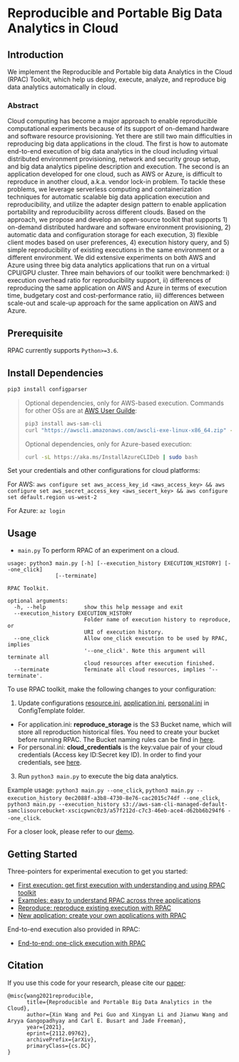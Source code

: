 # Reproducible and Portable Big Data Analytics in Cloud

## Introduction
We implement the Reproducible and Portable big data Analytics in the Cloud (RPAC) Toolkit, which help us deploy, execute, analyze, and reproduce big data analytics automatically in cloud. 

### Abstract
Cloud computing has become a major approach to enable reproducible computational experiments because of its support of on-demand hardware and software resource provisioning. Yet there are still two main difficulties in reproducing big data applications in the cloud. The first is how to automate end-to-end execution of big data analytics in the cloud including virtual distributed environment provisioning, network and security group setup, and big data analytics pipeline description and execution. The second is an application developed for one cloud, such as AWS or Azure, is difficult to reproduce in another cloud, a.k.a. vendor lock-in problem. To tackle these problems, we leverage serverless computing and containerization techniques for automatic scalable big data application execution and reproducibility, and utilize the adapter design pattern to enable application portability and reproducibility across different clouds. Based on the approach, we propose and develop an open-source toolkit that supports 1) on-demand distributed hardware and software environment provisioning, 2) automatic data and configuration storage for each execution, 3) flexible client modes based on user preferences, 4) execution history query, and 5) simple reproducibility of existing executions in the same environment or a different environment. We did extensive experiments on both AWS and Azure using three big data analytics applications that run on a virtual CPU/GPU cluster. Three main behaviors of our toolkit were benchmarked: i) execution overhead ratio for reproducibility support, ii) differences of reproducing the same application on AWS and Azure in terms of execution time, budgetary cost and cost-performance ratio, iii) differences between scale-out and scale-up approach for the same application on AWS and Azure.

## Prerequisite
RPAC currently supports `Python>=3.6`.

## Install Dependencies
```bash
pip3 install configparser
```
> Optional dependencies, only for AWS-based execution. Commands for other OSs are at [AWS User Guilde](https://docs.aws.amazon.com/cli/latest/userguide/getting-started-install.html): 
> ```bash
> pip3 install aws-sam-cli
> curl "https://awscli.amazonaws.com/awscli-exe-linux-x86_64.zip" -o "awscliv2.zip" && unzip awscliv2.zip && sudo ./aws/install
> ```
> Optional dependencies, only for Azure-based execution: 
> ```bash
> curl -sL https://aka.ms/InstallAzureCLIDeb | sudo bash
> ```

Set your credentials and other configurations for cloud platforms: 

For AWS: `aws configure set aws_access_key_id <aws_access_key> && aws configure set aws_secret_access_key <aws_secert_key> && aws configure set default.region us-west-2` 

For Azure: `az login`

## Usage

- `main.py` To perform RPAC of an experiment on a cloud.

```
usage: python3 main.py [-h] [--execution_history EXECUTION_HISTORY] [--one_click]
               [--terminate]

RPAC Toolkit.

optional arguments:
  -h, --help            show this help message and exit
  --execution_history EXECUTION_HISTORY
                        Folder name of execution history to reproduce, or
                        URI of execution history.
  --one_click           Allow one_click execution to be used by RPAC, implies
                        '--one_click'. Note this argument will terminate all
                        cloud resources after execution finished.
  --terminate           Terminate all cloud resources, implies '--terminate'.
```

To use RPAC toolkit, make the following changes to your configuration:

1. Update configurations [resource.ini](./ConfigTemplate/resource.ini), [application.ini](./ConfigTemplate/application.ini), [personal.ini](./ConfigTemplate/personal.ini) in ConfigTemplate folder.
  - For application.ini: **reproduce_storage** is the S3 Bucket name, which will store all reproduction historical files. You need to create your bucket before running RPAC. The Bucket naming rules can be find in [here](https://docs.aws.amazon.com/AmazonS3/latest/userguide/bucketnamingrules.html).
  - For personal.ini: **cloud_credentials** is the key:value pair of your cloud credentials (Access key ID:Secret key ID). In order to find your credentials, see [here](https://console.aws.amazon.com/iam/home?region=us-west-2#security_credential).
3. Run ```python3 main.py``` to execute the big data analytics.

Example usage: `python3 main.py --one_click`, `python3 main.py --execution_history 0ec2088f-a3b8-4730-8e76-cac2015c74df --one_click`, `python3 main.py --execution_history s3://aws-sam-cli-managed-default-samclisourcebucket-xscicpwnc0z3/a57f212d-c7c3-46eb-ace4-d62bb6b294f6 --one_click`.

For a closer look, please refer to our [demo](https://www.youtube.com/watch?v=Jzid0E89SrU).

## Getting Started
Three-pointers for experimental execution to get you started:
- [First execution: get first execution with understanding and using RPAC toolkit](./docs/first_execution.md)
- [Examples: easy to understand RPAC across three applications](./docs/examples.md)
- [Reproduce: reproduce existing execution with RPAC](./docs/reproduce.md)
- [New application: create your own applications with RPAC](./docs/newapplication.md)

End-to-end execution also provided in RPAC:
- [End-to-end: one-click execution with RPAC](./docs/end_to_end.md)

## Citation
If you use this code for your research, please cite our [paper](https://arxiv.org/abs/2112.09762):

```
@misc{wang2021reproducible,
      title={Reproducible and Portable Big Data Analytics in the Cloud}, 
      author={Xin Wang and Pei Guo and Xingyan Li and Jianwu Wang and Aryya Gangopadhyay and Carl E. Busart and Jade Freeman},
      year={2021},
      eprint={2112.09762},
      archivePrefix={arXiv},
      primaryClass={cs.DC}
}
```

